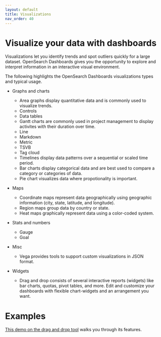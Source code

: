 ```yaml
---
layout: default
title: Visualizations
nav_order: 40
---
```


# Visualize your data with dashboards

Visualizations let you identify trends and spot outliers quickly for a large dataset. OpenSearch Dashboards gives you the opportunity to explore and interpret information in an interactive visual environment.  

The following highlights the OpenSearch Dashboards visualizations types and typical usage.

-   Graphs and charts
    - Area graphs display quantitative data and is commonly used to visualize trends.  
    - Controls
    - Data tables
    - Gantt charts are commonly used in project management to display activites with their duration over time. 
    - Line
    - Markdown
    - Metric
    - TSVB
    - Tag cloud
    - Timelines display data patterns over a sequential or scaled time period. 
    - Bar charts display categorical data and are best used to compare a category or categories of data.
    - Pie chart visualizes data where propotionality is important.

-   Maps
    - Coordinate maps represent data geographically using geographic information (city, state, latitude, and longitude). 
    - Region maps group data by country or state.
    - Heat maps graphically represent data using a color-coded system.

-   Stats and numbers
    -   Gauge
    -   Goal

-   Misc
    -   Vega provides tools to support custom visualizations in JSON format. 

-   Widgets
    -   Drag and drop consists of several interactive reports (widgets) like bar charts, quotas, pivot tables, and more. Edit and customize your dashboards with flexible chart-widgets and an arrangement you want.

# Examples


[This demo on the drag and drop tool](https://www.youtube.com/watch?v=SjpaSpcnrJM&t=1007s) walks you through its features. 